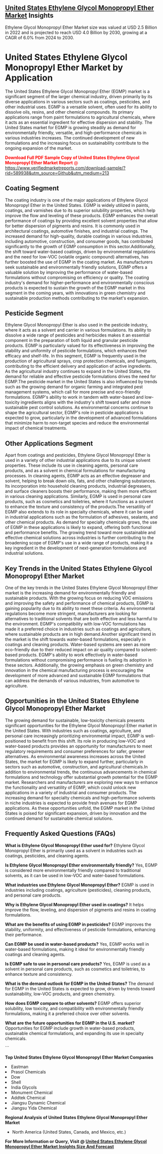 <h2><a href="https://www.verifiedmarketreports.com/download-sample/?rid=589938&amp;utm_source=Github&amp;utm_medium=213" target="_blank">United States Ethylene Glycol Monopropyl Ether Market</a> Insights</h2><p>Ethylene Glycol Monopropyl Ether Market size was valued at USD 2.5 Billion in 2022 and is projected to reach USD 4.0 Billion by 2030, growing at a CAGR of 6.0% from 2024 to 2030.</p><p><h1>United States Ethylene Glycol Monopropyl Ether Market by Application</h1><p>The United States Ethylene Glycol Monopropyl Ether (EGMP) market is a significant segment of the larger chemical industry, driven primarily by its diverse applications in various sectors such as coatings, pesticides, and other industrial uses. EGMP is a versatile solvent, often used for its ability to dissolve oils, resins, and other chemical compounds. Its primary applications range from paint formulations to agricultural chemicals, where it acts as an essential ingredient for effective dispersion and stability. The United States market for EGMP is growing steadily as demand for environmentally friendly, versatile, and high-performance chemicals in various industries increases. The continued development of new formulations and the increasing focus on sustainability contribute to the ongoing expansion of the market.<p><span class=""><span style="color: #ff0000;"><strong>Download Full PDF Sample Copy of United States Ethylene Glycol Monopropyl Ether Market Report</strong> @ </span><a href="https://www.verifiedmarketreports.com/download-sample/?rid=589938&amp;utm_source=Github&amp;utm_medium=213" target="_blank">https://www.verifiedmarketreports.com/download-sample/?rid=589938&amp;utm_source=Github&amp;utm_medium=213</a></span></p></p><h2>Coating Segment</h2><p>The coating industry is one of the major applications of Ethylene Glycol Monopropyl Ether in the United States. EGMP is widely utilized in paints, coatings, and varnishes due to its superior solubility properties, which help improve the flow and leveling of these products. EGMP enhances the overall performance of coatings by providing excellent solvent properties that allow for better dispersion of pigments and resins. It is commonly used in architectural coatings, automotive finishes, and industrial coatings. The increased demand for high-quality, durable coatings in various industries, including automotive, construction, and consumer goods, has contributed significantly to the growth of EGMP consumption in this sector.Additionally, the shift toward water-based coatings, driven by environmental regulations and the need for low-VOC (volatile organic compound) alternatives, has further boosted the use of EGMP in the coating market. As manufacturers seek sustainable and environmentally friendly solutions, EGMP offers a valuable solution by improving the performance of water-based formulations without compromising on efficiency or quality. The coating industry's demand for higher-performance and environmentally conscious products is expected to sustain the growth of the EGMP market in this segment in the coming years, with innovations in green chemistry and sustainable production methods contributing to the market's expansion.<h2>Pesticide Segment</h2><p>Ethylene Glycol Monopropyl Ether is also used in the pesticide industry, where it acts as a solvent and carrier in various formulations. Its ability to dissolve a wide range of pesticides and herbicides makes it an essential component in the preparation of both liquid and granular pesticide products. EGMP is particularly valued for its effectiveness in improving the stability and uniformity of pesticide formulations, which enhances their efficacy and shelf-life. In this segment, EGMP is frequently used in the production of agricultural sprays, crop protection chemicals, and fumigants, contributing to the efficient delivery and application of active ingredients. As the agricultural industry continues to expand in the United States, the demand for reliable and effective pesticide formulations drives the need for EGMP.The pesticide market in the United States is also influenced by trends such as the growing demand for organic farming and integrated pest management systems, which call for more precise and eco-friendly formulations. EGMP's ability to work in tandem with water-based and low-toxicity ingredients aligns with the industry's shift toward safer and more sustainable pest control solutions. As environmental concerns continue to shape the agricultural sector, EGMP's role in pesticide applications is expected to grow, particularly in the development of advanced formulations that minimize harm to non-target species and reduce the environmental impact of chemical treatments.<h2>Other Applications Segment</h2><p>Apart from coatings and pesticides, Ethylene Glycol Monopropyl Ether is used in a variety of other industrial applications due to its unique solvent properties. These include its use in cleaning agents, personal care products, and as a solvent in chemical formulations for manufacturing processes. In cleaning agents, EGMP acts as an effective degreaser and solvent, helping to break down oils, fats, and other challenging substances. Its incorporation into household cleaning products, industrial degreasers, and surface cleaners boosts their performance, making them more efficient in various cleaning applications. Similarly, EGMP is used in personal care products, such as cosmetics and toiletries, where it functions as a solvent to enhance the texture and consistency of the products.The versatility of EGMP also extends to its role in specialty chemicals, where it can be used in industrial applications such as the formulation of adhesives, sealants, and other chemical products. As demand for specialty chemicals grows, the use of EGMP in these applications is likely to expand, offering both functional and performance benefits. The growing trend toward more sustainable and effective chemical solutions across industries is further contributing to the broadening scope of EGMP's use in a wide range of products, making it a key ingredient in the development of next-generation formulations and industrial solutions.<h2>Key Trends in the United States Ethylene Glycol Monopropyl Ether Market</h2><p>One of the key trends in the United States Ethylene Glycol Monopropyl Ether market is the increasing demand for environmentally friendly and sustainable products. With the growing focus on reducing VOC emissions and improving the safety and performance of chemical products, EGMP is gaining popularity due to its ability to meet these criteria. As environmental regulations become more stringent, manufacturers are looking for alternatives to traditional solvents that are both effective and less harmful to the environment. EGMP's compatibility with low-VOC formulations has made it a preferred choice in industries such as coatings and agriculture, where sustainable products are in high demand.Another significant trend in the market is the shift towards water-based formulations, especially in coatings and cleaning products. Water-based systems are seen as more eco-friendly due to their reduced impact on air quality compared to solvent-based products. EGMP's ability to work effectively in water-based formulations without compromising performance is fueling its adoption in these sectors. Additionally, the growing emphasis on green chemistry and innovation in the chemical manufacturing process is encouraging the development of more advanced and sustainable EGMP formulations that can address the demands of various industries, from automotive to agriculture.<h2>Opportunities in the United States Ethylene Glycol Monopropyl Ether Market</h2><p>The growing demand for sustainable, low-toxicity chemicals presents significant opportunities for the Ethylene Glycol Monopropyl Ether market in the United States. With industries such as coatings, agriculture, and personal care increasingly prioritizing environmental impact, EGMP is well-positioned to benefit from this shift. Its role in producing low-VOC and water-based products provides an opportunity for manufacturers to meet regulatory requirements and consumer preferences for safer, greener alternatives. As environmental awareness increases across the United States, the market for EGMP is likely to expand further, particularly in sectors such as automotive, construction, and agricultural chemicals.In addition to environmental trends, the continuous advancements in chemical formulations and technology offer substantial growth potential for the EGMP market. Researchers and manufacturers are exploring new ways to enhance the functionality and versatility of EGMP, which could unlock new applications in a variety of industrial and consumer products. The increasing demand for specialty chemicals and high-performance solvents in niche industries is expected to provide fresh avenues for EGMP applications. As these opportunities unfold, the EGMP market in the United States is poised for significant expansion, driven by innovation and the continued demand for sustainable chemical solutions.<h2>Frequently Asked Questions (FAQs)</h2><p><strong>What is Ethylene Glycol Monopropyl Ether used for?</strong> Ethylene Glycol Monopropyl Ether is primarily used as a solvent in industries such as coatings, pesticides, and cleaning agents.</p><p><strong>Is Ethylene Glycol Monopropyl Ether environmentally friendly?</strong> Yes, EGMP is considered more environmentally friendly compared to traditional solvents, as it can be used in low-VOC and water-based formulations.</p><p><strong>What industries use Ethylene Glycol Monopropyl Ether?</strong> EGMP is used in industries including coatings, agriculture (pesticides), cleaning products, and personal care products.</p><p><strong>Why is Ethylene Glycol Monopropyl Ether used in coatings?</strong> It helps improve the flow, leveling, and dispersion of pigments and resins in coating formulations.</p><p><strong>What are the benefits of using EGMP in pesticides?</strong> EGMP improves the stability, uniformity, and effectiveness of pesticide formulations, enhancing their performance.</p><p><strong>Can EGMP be used in water-based products?</strong> Yes, EGMP works well in water-based formulations, making it ideal for environmentally friendly coatings and cleaning agents.</p><p><strong>Is EGMP safe to use in personal care products?</strong> Yes, EGMP is used as a solvent in personal care products, such as cosmetics and toiletries, to enhance texture and consistency.</p><p><strong>What is the demand outlook for EGMP in the United States?</strong> The demand for EGMP in the United States is expected to grow, driven by trends toward sustainability, low-VOC products, and green chemistry.</p><p><strong>How does EGMP compare to other solvents?</strong> EGMP offers superior solubility, low toxicity, and compatibility with environmentally friendly formulations, making it a preferred choice over other solvents.</p><p><strong>What are the future opportunities for EGMP in the U.S. market?</strong> Opportunities for EGMP include growth in water-based products, sustainable chemical formulations, and expanding its use in specialty chemicals.</p>```</p><p><strong>Top United States Ethylene Glycol Monopropyl Ether Market Companies</strong></p><div data-test-id=""><p><li>Eastman</li><li> Prasol Chemicals</li><li> Dow</li><li> Shell</li><li> India Glycols</li><li> Monument Chemical</li><li> Addtek Chemical</li><li> Jiangsu Dynamic Chemical</li><li> Jiangsu Yida Chemical</li></p><div><strong>Regional Analysis of&nbsp;United States Ethylene Glycol Monopropyl Ether Market</strong></div><ul><li dir="ltr"><p dir="ltr">North America&nbsp;(United States, Canada, and Mexico, etc.)</p></li></ul><p><strong>For More Information or Query, Visit @&nbsp;</strong><strong><a href="https://www.verifiedmarketreports.com/product/ethylene-glycol-monopropyl-ether-market/?utm_source=Github&amp;utm_medium=213" target="_blank">United States Ethylene Glycol Monopropyl Ether Market Insights Size And Forecast</a></strong></p></div>
